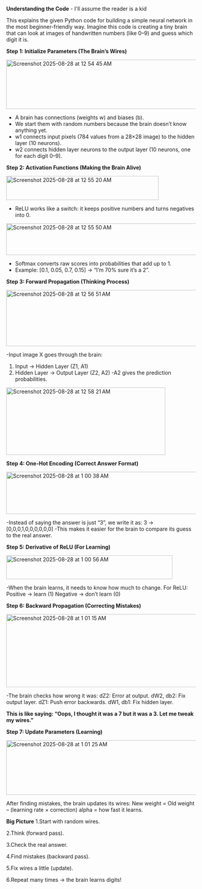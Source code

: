 **Understanding the Code** - I'll assume the reader is a kid 

This explains the given Python code for building a simple neural network in the most beginner-friendly way. Imagine this code is creating a tiny brain that can look at images of handwritten numbers (like 0–9) and guess which digit it is.

**Step 1: Initialize Parameters (The Brain’s Wires)**

<img width="748" height="131" alt="Screenshot 2025-08-28 at 12 54 45 AM" src="https://github.com/user-attachments/assets/c1437abc-f877-4028-8500-ab50ed31cf87" />

- A brain has connections (weights w) and biases (b).
- We start them with random numbers because the brain doesn’t know anything yet.
- w1 connects input pixels (784 values from a 28×28 image) to the hidden layer (10 neurons).
- w2 connects hidden layer neurons to the output layer (10 neurons, one for each digit 0–9).


**Step 2: Activation Functions (Making the Brain Alive)**

<img width="405" height="64" alt="Screenshot 2025-08-28 at 12 55 20 AM" src="https://github.com/user-attachments/assets/2814b625-34ec-452c-bb69-b56b2a1bc49f" />

- ReLU works like a switch: it keeps positive numbers and turns negatives into 0.
  
<img width="685" height="84" alt="Screenshot 2025-08-28 at 12 55 50 AM" src="https://github.com/user-attachments/assets/babd336d-4ec1-4892-8f7f-d630d6a52809" />

- Softmax converts raw scores into probabilities that add up to 1.
- Example: [0.1, 0.05, 0.7, 0.15] → “I’m 70% sure it’s a 2”.

**Step 3: Forward Propagation (Thinking Process)**
  
<img width="594" height="149" alt="Screenshot 2025-08-28 at 12 56 51 AM" src="https://github.com/user-attachments/assets/d0fd306b-8fe2-4d2b-ba26-ec278d289d77" />

-Input image X goes through the brain:
1. Input → Hidden Layer (Z1, A1)
2. Hidden Layer → Output Layer (Z2, A2)
-A2 gives the prediction probabilities.

<img width="423" height="179" alt="Screenshot 2025-08-28 at 12 58 21 AM" src="https://github.com/user-attachments/assets/850a5d09-234a-4b06-b7e2-091c80c8a848" />

**Step 4: One-Hot Encoding (Correct Answer Format)**

<img width="585" height="112" alt="Screenshot 2025-08-28 at 1 00 38 AM" src="https://github.com/user-attachments/assets/54296306-0eec-4e9e-b82a-e87f51edf989" />

-Instead of saying the answer is just “3”, we write it as:
	3 → [0,0,0,1,0,0,0,0,0,0]
-This makes it easier for the brain to compare its guess to the real answer.

**Step 5: Derivative of ReLU (For Learning)**

<img width="442" height="63" alt="Screenshot 2025-08-28 at 1 00 56 AM" src="https://github.com/user-attachments/assets/3cec8455-3e3c-4387-b316-22b81da3863d" />

-When the brain learns, it needs to know how much to change.
	For ReLU:
	Positive → learn (1)
	Negative → don’t learn (0)

**Step 6: Backward Propagation (Correcting Mistakes)**

<img width="689" height="194" alt="Screenshot 2025-08-28 at 1 01 15 AM" src="https://github.com/user-attachments/assets/b5ab2f5f-01d0-430b-b265-7541ce59d457" />

-The brain checks how wrong it was:
	dZ2: Error at output.
	dW2, db2: Fix output layer.
	dZ1: Push error backwards.
	dW1, db1: Fix hidden layer.
 
**This is like saying: “Oops, I thought it was a 7 but it was a 3. Let me tweak my wires.”**

**Step 7: Update Parameters (Learning)**

<img width="745" height="145" alt="Screenshot 2025-08-28 at 1 01 25 AM" src="https://github.com/user-attachments/assets/cc148907-787b-4833-b6b4-197e358db6b5" />

After finding mistakes, the brain updates its wires:
New weight = Old weight – (learning rate × correction)
alpha = how fast it learns.

**Big Picture**
1.Start with random wires.

2.Think (forward pass).

3.Check the real answer.

4.Find mistakes (backward pass).

5.Fix wires a little (update).

6.Repeat many times → the brain learns digits!
